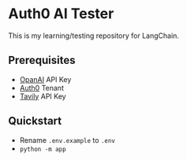 # Auth0 AI Tester

This is my learning/testing repository for LangChain.

## Prerequisites

- [OpanAI](https://openai.com/) API Key
- [Auth0](https://auth0.com/ai) Tenant
- [Tavily](https://www.tavily.com/) API Key

## Quickstart

- Rename `.env.example` to `.env`
- `python -m app`
